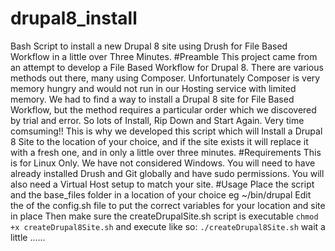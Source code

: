 # drupal8_install
Bash Script to install a new Drupal 8 site using Drush for File Based Workflow in a little over Three Minutes.
#Preamble
This project came from an attempt to develop a File Based Workflow for Drupal 8.
There are various methods out there, many using Composer. Unfortunately Composer is very memory hungry and would not run in our Hosting service with limited memory. We had to find a way to install a Drupal 8 site for File Based Workflow, but the method requires a particular order which we discovered by trial and error. So lots of Install, Rip Down and Start Again. Very time comsuming!!
This is why we developed this script which will Install a Drupal 8 Site to the location of your choice, and if the site exists it will replace it with a fresh one, and in only a little over three minutes.
#Requirements
This is for Linux Only. We have not considered Windows.
You will need to have already installed Drush and Git globally and have sudo permissions.
You will also need a Virtual Host setup to match your site.
#Usage
Place the script and the base_files folder in a location of your choice eg ~/bin/drupal
Edit the  of the config.sh file to put the correct variables for your location and site in place
Then make sure the createDrupalSite.sh script is executable
`chmod +x createDrupal8Site.sh`
and execute like so:
`./createDrupal8Site.sh`
wait a little ......
